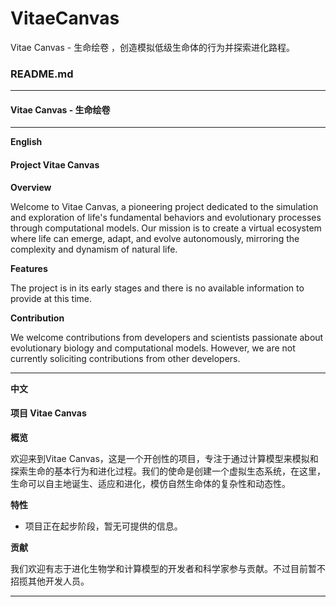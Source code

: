 # VitaeCanvas
Vitae Canvas - 生命绘卷 ，创造模拟低级生命体的行为并探索进化路程。
### README.md

---

#### Vitae Canvas - 生命绘卷

---

**English**

#### Project Vitae Canvas

**Overview**

Welcome to Vitae Canvas, a pioneering project dedicated to the simulation and exploration of life's fundamental behaviors and evolutionary processes through computational models. Our mission is to create a virtual ecosystem where life can emerge, adapt, and evolve autonomously, mirroring the complexity and dynamism of natural life.

**Features**

The project is in its early stages and there is no available information to provide at this time.

**Contribution**

We welcome contributions from developers and scientists passionate about evolutionary biology and computational models. However, we are not currently soliciting contributions from other developers.

---

**中文**

#### 项目 Vitae Canvas

**概览**

欢迎来到Vitae Canvas，这是一个开创性的项目，专注于通过计算模型来模拟和探索生命的基本行为和进化过程。我们的使命是创建一个虚拟生态系统，在这里，生命可以自主地诞生、适应和进化，模仿自然生命体的复杂性和动态性。

**特性**

- 项目正在起步阶段，暂无可提供的信息。

**贡献**

我们欢迎有志于进化生物学和计算模型的开发者和科学家参与贡献。不过目前暂不招揽其他开发人员。

---
